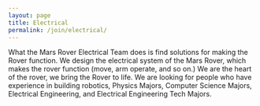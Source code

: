 ```yaml
---
layout: page 
title: Electrical
permalink: /join/electrical/
---
```


What the Mars Rover Electrical Team does is find solutions for making the Rover function. We design the electrical system of the Mars Rover, which makes the rover function (move, arm operate, and so on.) We are the heart of the rover, we bring the Rover to life. We are looking for people who have experience in building robotics, Physics Majors, Computer Science Majors, Electrical Engineering, and Electrical Engineering Tech Majors.
